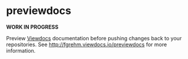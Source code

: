 # previewdocs

**WORK IN PROGRESS**

Preview [Viewdocs](http://viewdocs.io/) documentation before pushing changes
back to your repositories. See http://fgrehm.viewdocs.io/previewdocs
for more information.
